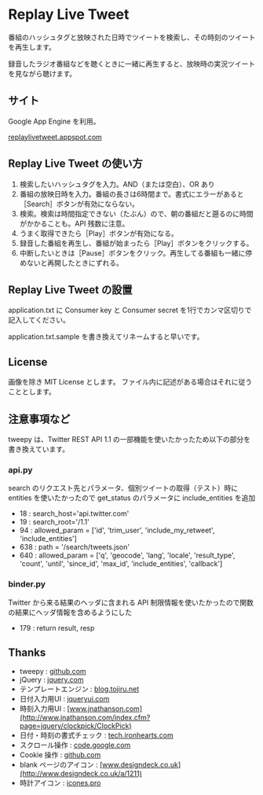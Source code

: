 # Replay Live Tweet
番組のハッシュタグと放映された日時でツイートを検索し、その時刻のツイートを再生します。

録音したラジオ番組などを聴くときに一緒に再生すると、放映時の実況ツイートを見ながら聴けます。

## サイト
Google App Engine を利用。

[replaylivetweet.appspot.com](http://replaylivetweet.appspot.com/)

## Replay Live Tweet の使い方
1. 検索したいハッシュタグを入力。AND（または空白）、OR あり
2. 番組の放映日時を入力。番組の長さは6時間まで。書式にエラーがあると［Search］ボタンが有効にならない。
3. 検索。検索は時間指定できない（たぶん）ので、朝の番組だと遡るのに時間がかかることも。API 残数に注意。
4. うまく取得できたら［Play］ボタンが有効になる。
5. 録音した番組を再生し、番組が始まったら［Play］ボタンをクリックする。
6. 中断したいときは［Pause］ボタンをクリック。再生してる番組も一緒に停めないと再開したときにずれる。

## Replay Live Tweet の設置
application.txt に Consumer key と Consumer secret を1行でカンマ区切りで記入してください。

application.txt.sample を書き換えてリネームすると早いです。

## License
画像を除き MIT License とします。
ファイル内に記述がある場合はそれに従うこととします。

## 注意事項など
tweepy は、Twitter REST API 1.1 の一部機能を使いたかったため以下の部分を書き換えています。

### api.py
search のリクエスト先とパラメータ、個別ツイートの取得（テスト）時に entities を使いたかったので get\_status のパラメータに include\_entities を追加

* 18 : search\_host='api.twitter.com'
* 19 : search\_root='/1.1'
* 94 : allowed\_param = ['id', 'trim\_user', 'include\_my\_retweet', 'include\_entities']
* 638 : path = '/search/tweets.json'
* 640 : allowed\_param = ['q', 'geocode', 'lang', 'locale', 'result\_type', 'count', 'until', 'since\_id', 'max\_id', 'include\_entities', 'callback']

### binder.py
Twitter から来る結果のヘッダに含まれる API 制限情報を使いたかったので関数の結果にヘッダ情報を含めるようにした

* 179 : return result, resp

## Thanks
* tweepy : [github.com](https://github.com/tweepy/tweepy)
* jQuery : [jquery.com](http://jquery.com/)
* テンプレートエンジン : [blog.tojiru.net](http://blog.tojiru.net/article/210961468.html)
* 日付入力用UI : [jqueryui.com](http://jqueryui.com/datepicker/)
* 時刻入力用UI : [www.jnathanson.com](http://www.jnathanson.com/index.cfm?page=jquery/clockpick/ClockPick)
* 日付・時刻の書式チェック : [tech.ironhearts.com](http://tech.ironhearts.com/blog/archives/164)
* スクロール操作 : [code.google.com](https://code.google.com/p/flesler-plugins/downloads/detail?name=jquery.scrollTo-1.4.3.1-min.js)
* Cookie 操作 : [github.com](https://github.com/carhartl/jquery-cookie)
* blank ページのアイコン : [www.designdeck.co.uk](http://www.designdeck.co.uk/a/1211)
* 時計アイコン : [icones.pro](http://icones.pro/en/clock-22-png-image.html)